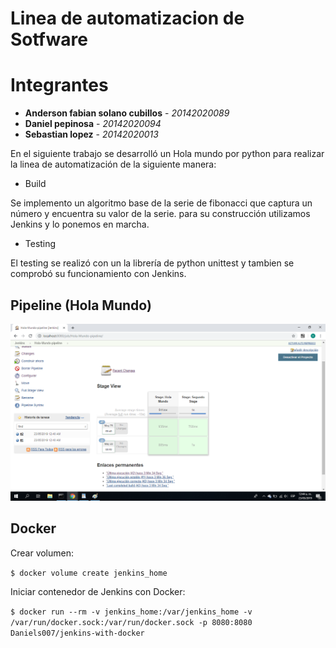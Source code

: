# Linea de automatizacion de Sotfware

# Integrantes
* **Anderson fabian solano cubillos** - *20142020089* 
* **Daniel pepinosa** - *20142020094* 
* **Sebastian lopez** - *20142020013* 

En el siguiente trabajo se desarrolló un Hola mundo por python para realizar la linea de automatización de la siguiente manera:


* Build

Se implemento un algoritmo base de la serie de fibonacci que captura un número y encuentra su valor de la serie. para su construcción utilizamos Jenkins y lo ponemos en marcha.

* Testing

El testing se realizó con un la librería de python unittest y tambien se comprobó su funcionamiento con Jenkins.

## Pipeline (Hola Mundo)

![pipeline](4.png)


## Docker

Crear volumen: 

`$ docker volume create jenkins_home`

Iniciar contenedor de Jenkins con Docker:  

`$ docker run --rm -v jenkins_home:/var/jenkins_home -v /var/run/docker.sock:/var/run/docker.sock -p 8080:8080 Daniels007/jenkins-with-docker`

